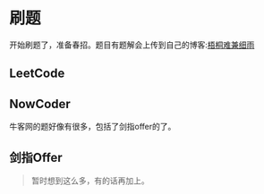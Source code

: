 # 刷题
开始刷题了，准备春招。题目有题解会上传到自己的博客:[梧桐难兼细雨](tanwenbo.top)

## LeetCode


## NowCoder
牛客网的题好像有很多，包括了剑指offer的了。

## 剑指Offer

>暂时想到这么多，有的话再加上。

